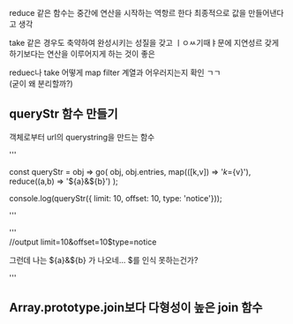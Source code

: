 




reduce 같은 함수는 중간에 연산을 시작하는 역항르 한다
최종적으로 값을 만들어낸다고 생각 

take 같은 경우도
축약하여 완성시키는 성질을 갖고 ㅣㅇㅆ기때ㅑ문에 지연성르 갖게 하기보다는 연산을 이루어지게 하는 것이 좋은  

reduec나 take 어떻게 map filter 계열과 어우러지는지 확인 ㄱㄱ  
(굳이 왜 분리할까?)  

## queryStr 함수 만들기  

객체로부터 url의 querystring을 만드는 함수  


'''  


const queryStr = obj => go(
    obj,
    obj.entries,
    map(([k,v]) => '${k}=${v}'),
    reduce((a,b) => '${a}&${b}')
    );

console.log(queryStr({ limit: 10, offset: 10, type: 'notice'}));

'''  

'''  
//output
limit=10&offset=10$type=notice  

그런데 나는 ${a}&${b} 가 나오네... $를 인식 못하는건가? 

'''  

## Array.prototype.join보다 다형성이 높은 join 함수  



